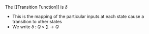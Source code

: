 The [[Transition Function]] is $\delta$
- This is the mapping of the particular inputs at each state cause a transition to other states
- We write $\delta\; : \; Q\times\sum\to Q$